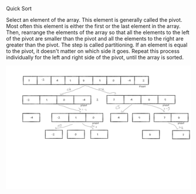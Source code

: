 Quick Sort

Select an element of the array. This element is generally called the pivot. Most often this element is either the first or the last element in the array.
Then, rearrange the elements of the array so that all the elements to the left of the pivot are smaller than the pivot and all the elements to the right are greater than the pivot. The step is called partitioning. If an element is equal to the pivot, it doesn't matter on which side it goes.
Repeat this process individually for the left and right side of the pivot, until the array is sorted.

![Whiteboard](../assets/QuickSort.png)
